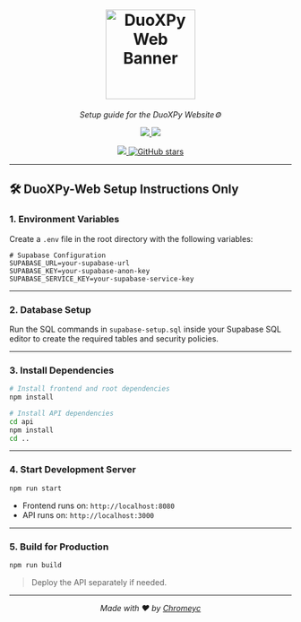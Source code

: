 <h1 align="center">
  <a href="https://duoxpy.site">
    <img src="https://github.com/Chromeyc/DuoXPy-Web/blob/main/images/transparent_banner.png?raw=true" alt="DuoXPy Web Banner" height="160" />
  </a>
</h1>

<p align="center"><i>Setup guide for the DuoXPy Website⚙️</i></p>

<p align="center">
  <a href="https://github.com/Chromeyc/DuoXPy-Web/graphs/contributors">
    <img src="https://img.shields.io/github/contributors-anon/Chromeyc/DuoXPy?style=flat-square">
  </a>
  <a href="./LICENSE">
    <img src="https://img.shields.io/badge/license-Custom-lightgrey.svg?style=flat-square">
  </a>
</p>

<p align="center">
  <a href="https://discord.gg/pu9uDNVMHT">
    <img src="https://img.shields.io/badge/chat-on%20discord-7289da.svg?style=flat-square&logo=discord">
  </a>
  <a href="https://github.com/Chromeyc/DuoXPy-Web">
    <img src="https://img.shields.io/github/stars/DuoXPy/DuoXPy-Web?style=social" alt="GitHub stars">
  </a>
</p>

---

## 🛠️ DuoXPy-Web Setup Instructions Only

### 1. Environment Variables

Create a `.env` file in the root directory with the following variables:

```
# Supabase Configuration
SUPABASE_URL=your-supabase-url
SUPABASE_KEY=your-supabase-anon-key
SUPABASE_SERVICE_KEY=your-supabase-service-key
```

---

### 2. Database Setup

Run the SQL commands in `supabase-setup.sql` inside your Supabase SQL editor to create the required tables and security policies.

---

### 3. Install Dependencies

```bash
# Install frontend and root dependencies
npm install

# Install API dependencies
cd api
npm install
cd ..
```

---

### 4. Start Development Server

```bash
npm run start
```

* Frontend runs on: `http://localhost:8080`
* API runs on: `http://localhost:3000`

---

### 5. Build for Production

```bash
npm run build
```

> Deploy the API separately if needed.

---

<p align="center">
  <i>Made with ❤️ by <a href="https://github.com/Chromeyc">Chromeyc</a></i>
</p>
